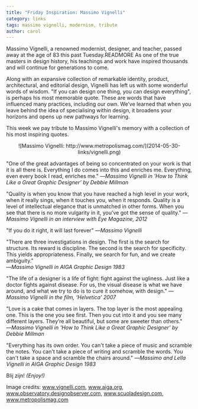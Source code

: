 ```yaml
---
title: "Friday Inspiration: Massimo Vignelli"
category: links
tags: massimo vignelli, modernism, tribute
author: carol
---
```


Massimo Vignelli, a renowned modernist, designer, and teacher, passed away at the age of 83 this past Tuesday.READMORE As one of the true masters in design history, his teachings and work have inspired thousands and will continue for generations to come.   

Along with an expansive collection of remarkable identity, product, architectural, and editorial design, Vignelli has left us with some wonderful words of wisdom. "If you can design one thing, you can design everything", is perhaps his most memorable quote. These are words that have influenced many practices, including our own. We’ve learned that when you leave behind the idea of specialising within design, it broadens your horizons and opens up new pathways for learning.  

This week we pay tribute to Massimo Vignelli's memory with a collection of his most inspiring quotes.   

<center>![Massimo Vignelli: http://www.metropolismag.com/](2014-05-30-links/vignelli.png)</center>

"One of the great advantages of being so concentrated on your work is that it is all there is. Everything I do comes into this and enriches me. Everything, even every book I read, enriches me."
—<cite>Massimo Vignelli in 'How to Think Like a Great Graphic Designer’ by Debbie Millman</cite>

"Quality is when you know that you have reached a high level in your work, when it really sings, when it touches you, when it responds. Quality is a level of intellectual elegance that is unmatched in other forms. When you see that there is no more vulgarity in it, you’ve got the sense of quality."
—<cite>Massimo Vignelli in an interview with Eye Magazine, 2012</cite>

"If you do it right, it will last forever"
—<cite>Massimo Vignelli</cite>

"There are three investigations in design. The first is the search for structure. Its reward is discipline. The second is the search for specificity. This yields appropriateness. Finally, we search for fun, and we create ambiguity."  
—<cite>Massimo Vignelli in AIGA Graphic Design 1983</cite>

"The life of a designer is a life of fight: fight against the ugliness. Just like a doctor fights against disease. For us, the visual disease is what we have around, and what we try to do is to cure it somehow, with design." 
—<cite>Massimo Vignelli in the film, ‘Helvetica’ 2007</cite>

"Love is a cake that comes in layers. The top layer is the most appealing one. This is the one you see first. Then you cut into it and you see many different layers. They’re all beautiful, but some are sweeter than others."  
—<cite>Massimo Vignelli in 'How to Think Like a Great Graphic Designer’ by Debbie Millman</cite>

"Everything has its own order. You can't take a piece of music and scramble the notes. You can't take a piece of writing and scramble the words. You can't take a space and scramble the chairs around."
—<cite>Massimo and Lella Vignelli in AIGA Graphic Design 1983</cite>

Blij zijn! _(Enjoy!)_

Image credits:
www.vignelli.com,
www.aiga.org,
www.observatory.designobserver.com,
www.scuoladesign.com,
www.metropolismag.com
